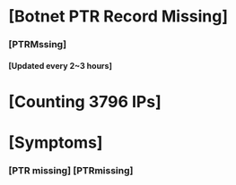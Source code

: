 # [Botnet PTR Record Missing]
### [PTRMssing]
#### [Updated every 2~3 hours]

# [Counting 3796 IPs]

# [Symptoms] 
###   [PTR missing] [PTRmissing]

